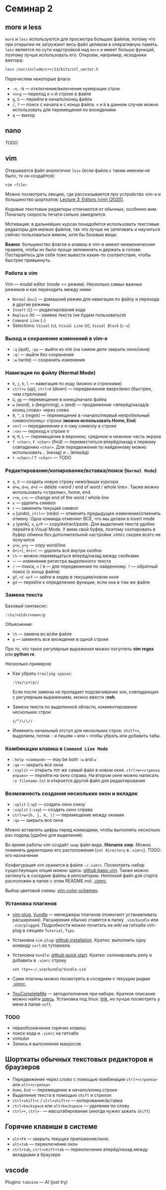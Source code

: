 # Семинар 2

## more и less

`more` и `less` используются для просмотра больших файлов, потому что при открытии не загружают весь файл целиком в оперативную память. `less` является по сути надстройкой над `more` и имеет больше функций, поэтому лучше использовать его. Откроем, например, исходники вектора:

```bash
less /usr/include/c++/13/bits/stl_vector.h
```

Перечислим некоторые флаги:

- `-n`, `-N` &mdash; отключение/включение нумерации строк
- `<n>g` &mdash; переход к `n`-й строке в файле
- `g`, `G` &mdash; перейти в начало/конец файла
- `/`, `?` &mdash; поиск с начала и с конца файла. `n` и `N` в данном случае можно использовать для перемещения по вхождениям
- `q` &mdash; выход

## nano

TODO

## vim

Открывается файл аналогично `less` (если файла с таким именем не было, то он создаётся):

```bash
vim <file>
```

Можно посмотреть лекцию, где рассказывается про устройство vim-а и большинство шорткатов: [Lecture 3: Editors (vim) (2020)](https://www.youtube.com/watch?v=a6Q8Na575qc).

Кодовые текстовые редакторы отличаются от обычных, особенно вим. Поначалу скорость печати сильно замедлится.

Мотивация: в дальнейших курсах понадобится использовать текстовые редакторы для мелких файлов, так что лучше не затягивать и научиться сейчас пользоваться вимом, хотя бы базовые вещи.

**Важно**: большинство флагов и клавиш в vim-е имеют мнемонические правила, чтобы их было проще запоминать и держать в голове. Постарайтесь для себя тоже вывести какие-то соответствия, чтобы быстрее привыкнуть.

### Работа в vim

Vim &mdash; modal editor (mode == режим). Несколько самых важных режимов и как переходить между ними:

- `Normal` (`esc`) &mdash; домашний режим для навигации по файлу и перехода в другие режимы
- `Insert` (`i`) &mdash; редактирования кода
- `Replace` (`R`) &mdash; замена текста (не будем пользоваться)
- `Command Line` (`:`)
- Selections: `Visual` (`v`), `Visual Line` (`V`), `Visual Block` (`c-v`)

### Выход и сохранение изменений в vim-е

- `:q` (quit), `:qa` &mdash; выйти из vim (на самом деле закрыть окно/окна)
- `:q!` &mdash; выйти без сохранения
- `:w` (write) &mdash; сохранить изменения

### Навигация по файлу (Normal Mode)

- `h`, `j`, `k`, `l` &mdash; навигация по коду (можно и стрелками)
- `ctrl+u` (up), `ctrl+d` (down) &mdash; передвижение вверх/вниз (быстрее, чем стрелками)
- `G`, `gg` &mdash; перемещение в конец/начало файла
- `w` (word), `b` (beginning), `e` (end) &mdash; продвижение <вперёд/назад/в конец слова> через слово
- `0`, `^`, `$` (regex) &mdash; перемещение в <начало/первый
      непробельный символ/конец> строки (**можно использовать Home, End**)
- `<n>l` &mdash; передвижение к n-ому символу в строке
- `:<n>` &mdash; переход к строке n
- `H`, `M`, `L` &mdash; перемещение в верхнюю, среднюю и нижнюю часть экрана
- `f <char>`, `F <char>` (find) &mdash; переместиться вперёд/назад к первому совпадению `<char>`. Для передвижения по найденному можно использовать `,` (назад) и `;` (вперёд)
- `t <char>` / `T <char>` &mdash; TODO

### Редактирование/копирование/вставка/поиск (`Normal Mode`)

- `o`, `O` &mdash; создать новую строку ниже/выше курсора
- `d+w`, `d+e`, `d+d` &mdash; delete <word / end of word / whole line>. Также можно использовать <стрелки>, home, end.
- `c+e`, `c+c` &mdash; change end of the word / whole line
- `x` &mdash; удалить символ
- `r` &mdash; заменить текущий символ
- `u` (undo), `ctrl+r` (redo) &mdash; отменить предыдущее изменение/отменить отмену. Одна команда отменяет ВСЁ, что мы делали в insert mode
- `y` (yank), `x`, `p/P` &mdash; copy/extract/paste. Для выделения текста удобно перейти в Visual Mode. У вима свой буфер, поэтому скопировать в буфер обмена без дополнительной настройки .vimrc скорее всего не получится
- `y+w`, `y+y` &mdash; copy word/line
- `d+i+[`, `d+i+(` &mdash; удалить всё внутри скобок
- `\%` &mdash; можно перемещаться вперёд/назад между скобками
- $\sim$ &mdash; изменение регистра выделенного текста
- `/` &mdash; поиск, `n` / `N` &mdash; для передвижения по найденному. `?` &mdash; обратный поиск (с конца файла)
- `gf`, `<C-w>f` &mdash; зайти в хедер в текущем/новом окне
- `gd` &mdash; перейти к определению функции, если она в том же файле

### Замена текста

Базовый синтаксис:

```text
:\%s/<old>/<new>/g
```

Объяснение:

- `\%` &mdash; замена во всём файле
- `g` &mdash; заменять все вхождения в одной строке

Про то, что такое регулярные выражения можно погуглить **vim regex** или **python re**.

Несколько примеров:

- Как убрать `trailing spaces`:

  ```text
  :\%s/\s+\$//
  ```

  Если после замены не пропадает подсвечивание зон, совпадающих с регулярным выражением, можно ввести **:noh**.

- Замена текста по выделенной области, комментирование нескольких строк:

  ```text
  s/^/\/\//
  ```

- Изменить начальный отступ для нескольких строк: `shitf+v`, выделяем, потом `:` и пишем `<` или `>` чтобы убрать или добавить табы.

### Комбинации клавиш в `Command Line Mode`

- `:help <command>` &mdash; <command> may be both `:w` and `w`
- `:qa` &mdash; закрыть все окна
- `:vsplit` &mdash; открыть тот же самый файл в новом окне. `ctrl+w+<стрелка вправо>` &mdash; перейти на окно справа. На втором окне можно написать `:e filename.txt` и откроется другой файл для редактирования

### Возможность создания нескольких окон и вкладок

- `:split` (`:sp`) &mdash; создать окно снизу
- `:vsplit` (`:vsp`) &mdash; создать окно справа
- `ctrl+w+[h, j, k, l]` &mdash; перемещение между окнами
- `:qa` &mdash; закрыть все окна

Можно вставлять цифры перед командами, чтобы выполнять несколько раз подряд (удобно для выделения).

Во время работы vim создаёт `swap` файл вида **.filename.swp**. Можно поменять директорию его расположения (`set directory` в `.vimrc`). TODO: его назначение

Конфигурация vim хранится в файле `~/.vimrc`. Посмотреть набор существующих опций можно здесь: [github basic.vim](https://github.com/amix/vimrc/blob/master/vimrcs/basic.vim). Также можно заглянуть в соседние файлы в репозитории. Неплохой файл для старта расположен в папке с этим README.md: [.vimrc](.vimrc).

Выбор цветовой схемы: [vim-color-schemes](https://www.linode.com/docs/guides/vim-color-schemes/).

### Установка плагинов

- [vim-plug](https://github.com/junegunn/vim-plug?tab=readme-ov-file), [Vundle](https://github.com/VundleVim/Vundle.vim) &mdash; менеджеры плагинов (помогают устанавливать расширения). Расширения обычно ставятся в папку `.vim/bundle` или `.vim/plugged`. Подробности можно почитать на wiki на гитхабе vim-plug в секциях `Tutorial`, `Tips`.

- Установка `vim-plug`: [github installation](https://github.com/junegunn/vim-plug?tab=readme-ov-file#unix). Кратко: выполнить одну команду `curl` из туториала.

- Установка `Vundle`: [github quick start](https://github.com/VundleVim/Vundle.vim?tab=readme-ov-file#quick-start). Кратко: склонировать репу и добавить в `.vimrc` строку

  ```text
  set rtp+=~/.vim/bundle/Vundle.vim`
  ```

- Сами плагины можно посмотреть в соседнем с текущим ридми [.vimrc](.vimrc).

- [YouCompleteMe](https://github.com/ycm-core/YouCompleteMe) &mdash; автодополнение при наборе. Краткое описание можно найти [здесь](https://oleksii.shmalko.com/2014/youcompleteme-ultimate-autocomplete-plugin-for-vim/). Установка под linux: [link](https://github.com/ycm-core/YouCompleteMe/blob/master/README.md#linux-64-bit), но лучше посмотреть у меня в папке `soft`.

### TODO

- переобозначение горячих клавиш
- поиск кода и `.vimrc` на гитхабе
- vimtutor
- Запись и выполнение макросов

## Шорткаты обычных текстовых редакторов и браузеров

- Передвижение через слово с помощью комбинации `ctrl+<стрелка>` или `alt+<стрелка>`
- `Home`, `End` &mdash; перемещение в начало/конец строки
- Выделение текста в помощью `shift` и стрелок
- `ctrl+shift+c` / `ctrl+shift+v` &mdash; копирование/вставка
- `ctrl+backspace` или `alt+backspace` &mdash; удаление по слову
- `ctrl++`, `ctrl+-` &mdash; масштабирование (иногда нужно зажать `shift`)

## Горячие клавиши в системе

- `alt+F4` &mdash; закрыть текущее приложение/окно.
- `alt+tab` &mdash; переключение окон
- `ctrl+tab`, `ctrl+shift+tab` &mdash; переключение вперёд/назад между вкладками в браузере

## vscode

Plugins:
`tabnine` &mdash; AI (just try)
